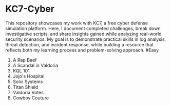 # KC7-Cyber
This repository showcases my work with KC7, a free cyber defense simulation platform. Here, I document completed challenges, break down investigative scripts, and share insights gained while analyzing real-world security scenarios. My goal is to demonstrate practical skills in log analysis, threat detection, and incident response, while building a resource that reflects both my learning process and problem-solving approach.
#Easy
  01. A Rap Beef 
  02. A Scandal in Valdoria
  03. KQL 101
  04. Jojo's Hospital
  05. Solvi Systems
  06. Titan Shield
  07. Valdoria Votes
  08. Cowboy Couture
